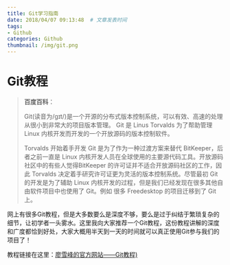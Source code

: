 ```yaml
---
title: Git学习指南
date: 2018/04/07 09:13:48  # 文章发表时间
tags:
- Github
categories: Github
thumbnail: /img/git.png
---
```




# Git教程

> **百度百科**：
>
> Git(读音为/gɪt/)是一个开源的分布式版本控制系统，可以有效、高速的处理从很小到非常大的项目版本管理。 Git 是 Linus Torvalds 为了帮助管理 Linux 内核开发而开发的一个开放源码的版本控制软件。
>
> Torvalds 开始着手开发 Git 是为了作为一种过渡方案来替代 BitKeeper，后者之前一直是 Linux 内核开发人员在全球使用的主要源代码工具。开放源码社区中的有些人觉得BitKeeper 的许可证并不适合开放源码社区的工作，因此 Torvalds 决定着手研究许可证更为灵活的版本控制系统。尽管最初 Git 的开发是为了辅助 Linux 内核开发的过程，但是我们已经发现在很多其他自由软件项目中也使用了 Git。例如 很多 Freedesktop 的项目迁移到了 Git 上。



网上有很多Git教程，但是大多数要么是深度不够，要么是过于纠结于繁琐复杂的细节，让初学者一头雾水。这里我向大家推荐一个Git教程，这份教程讲解的深度和广度都恰到好处，大家大概用半天到一天的时间就可以真正使用Git参与我们的项目了！

教程链接在这里：[廖雪峰的官方网站——Git教程)](https://www.liaoxuefeng.com/wiki/0013739516305929606dd18361248578c67b8067c8c017b000)